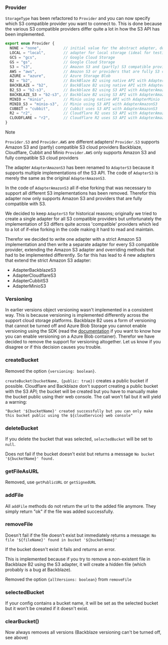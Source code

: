 ### Provider

`StorageType` has been refactored to `Provider` and you can now specify which S3 compatible provider you want to connect to. This is done because the various S3 compatible providers differ quite a lot in how the S3 API has been implemented.

```typescript
export enum Provider {
  NONE = "none",          // initial value for the abstract adapter, don't use this one
  LOCAL = "local",        // adapter for local storage (ideal for testing)
  GCS = "gcs",            // Google Cloud Storage
  GS = "gs",              // Google Cloud Storage
  S3 = "s3",              // Amazon S3 and (partly) S3 compatible providers Cubbit, Cloudflare, Minio and Backblaze
  AWS = "aws",            // Amazon S3 or providers that are fully S3 compatible)
  AZURE = "azure",        // Azure Storage Blob
  B2 = "b2",              // BackBlaze B2 using native API with AdapterBackblazeB2
  BACKBLAZE = "b2",       // BackBlaze B2 using native API with AdapterBackblazeB2
  B2_S3 = "b2-s3",        // Backblaze B2 using S3 API with AdapterAmazonS3
  BACKBLAZE_S3 = "b2-s3", // Backblaze B2 using S3 API with AdapterAmazonS3
  MINIO = "minio",        // Minio using native API with AdapterMinio
  MINIO_S3 = "minio-s3",  // Minio using S3 API with AdapterAmazonS3
  CUBBIT = "cubbit",      // Cubbit uses S3 API with AdapterAmazonS3  
  R2 = "r2",              // Cloudflare R2 uses S3 API with AdapterAmazonS3    
  CLOUDFLARE = "r2",      // Cloudflare R2 uses S3 API with AdapterAmazonS3   
}
```
>[!NOTE]
>`Provider.S3` and `Provider.AWS` are different adapters!
>`Provider.S3` supports Amazon S3 and (partly) compatible S3 cloud providers Backblaze, Cloudflare, Cubbit and Minio
>`Provider.AWS` only supports Amazon S3 and fully compatible S3 cloud providers

The adapter `AdapterAmazonS3` has been renamed to `AdapterS3` because it supports multiple implementations of the S3 API. The code of `AdapterS3` is merely the same as the original `AdapterAmazonS3`.

In the code of `AdapterAmazonS3` all if-else forking that was necessary to support all different S3 implementations has been removed. Therefor this adapter now only supports Amazon S3 and providers that are fully compatible with S3.

We decided to keep `AdapterS3` for historical reasons; originally we tried to create a single adapter for all S3 compatible providers but unfortunately the implementation of S3 differs quite across 'compatible' providers which led to a lot of if-else forking in the code making it hard to read and maintain. 

Therefor we decided to write one adapter with a strict Amazon S3 implementation and then write a separate adapter for every S3 compatible provider, extending the Amazon S3 adapter and overriding methods that had to be implemented differently. So far this has lead to 4 new adapters that extend the strict Amazon S3 adapter:

- AdapterBackblazeS3
- AdapterCloudflareS3
- AdapterCubbitS3
- AdapterMinioS3


### Versioning

In earlier versions object versioning wasn't implemented in a consistent way. This is because versioning is implemented differently across the support cloud storage platforms. Backblaze B2 uses a form of versioning that cannot be turned off and Azure Blob Storage you cannot enable versioning using the SDK (read the [documentation](https://learn.microsoft.com/en-us/azure/storage/blobs/versioning-enable?tabs=template#enable-blob-versioning) if you want to know how you can enable versioning on a Azure Blob container). Therefor we have decided to remove the support for versioning altogether. Let us know if you disagree or if this decision causes you trouble.

### createBucket
Removed the option `{versioning: boolean}`. 

`createBucket(bucketName, {public: true})` creates a public bucket if possible. Cloudflare and Backblaze don't support creating a public bucket with the S3 API; the bucket will be created but you have to manually make the bucket public using their web console. The call won't fail but it will yield a warning:
 ```
 "Bucket '${bucketName}' created successfully but you can only make this bucket public using the ${cloudService} web console"
 ```

### deleteBucket
If you delete the bucket that was selected, `selectedBucket` will be set to `null`.

Does not fail if the bucket doesn't exist but returns a message `No bucket '${bucketName}' found.`

### getFileAsURL
Removed, use `getPublicURL` or `getSignedURL` 

### addFile
All `addFile` methods do not return the url to the added file anymore. They simply return "ok" if the file was added successfully.

### removeFile
Doesn't fail if the file doesn't exist but immediately returns a message: `No file '${fileName}' found in bucket '${bucketName}'`

If the bucket doesn't exist it fails and returns an error. 

This is implemented because if you try to remove a non-existent file in Backblaze B2 using the S3 adapter, it will create a hidden file (which probably is a bug at Backblaze).

Removed the option `{allVersions: boolean}` from `removeFile`

### selectedBucket
If your config contains a bucket name, it will be set as the selected bucket but it won't be created if it doesn't exist.

### clearBucket()
Now always removes all versions (Backblaze versioning can't be turned off, see above)



